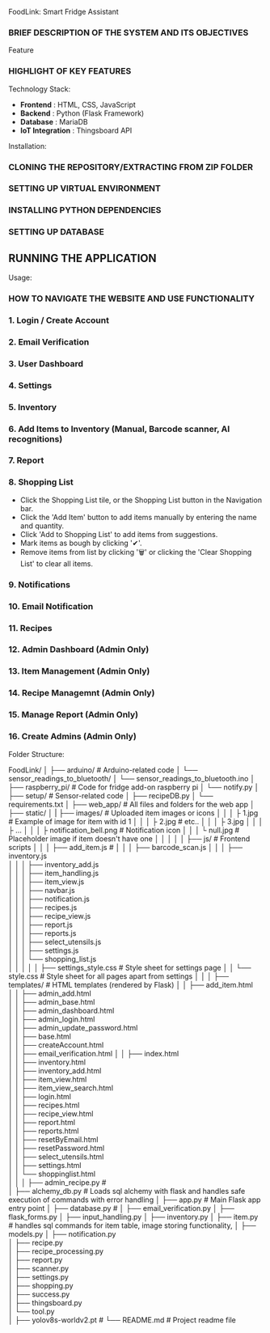 FoodLink: Smart Fridge Assistant

### BRIEF DESCRIPTION OF THE SYSTEM AND ITS OBJECTIVES


Feature

### HIGHLIGHT OF KEY FEATURES


Technology Stack:

- **Frontend** : HTML, CSS, JavaScript
- **Backend** : Python (Flask Framework)
- **Database** : MariaDB
- **IoT Integration** : Thingsboard API


Installation:

### CLONING THE REPOSITORY/EXTRACTING FROM ZIP FOLDER
### SETTING UP VIRTUAL ENVIRONMENT
### INSTALLING PYTHON DEPENDENCIES
### SETTING UP DATABASE
## RUNNING THE APPLICATION

Usage:

### HOW TO NAVIGATE THE WEBSITE AND USE FUNCTIONALITY

### 1. Login / Create Account

### 2. Email Verification

### 3. User Dashboard

### 4. Settings

### 5. Inventory

### 6. Add Items to Inventory (Manual, Barcode scanner, AI recognitions)

### 7. Report

### 8. Shopping List
- Click the Shopping List tile, or the Shopping List button in the Navigation bar.
- Click the 'Add Item' button to add items manually by entering the name and quantity.
- Click 'Add to Shopping List' to add items from suggestions.
- Mark items as bough by clicking '✔'.
- Remove items from list by clicking '🗑' or clicking the 'Clear Shopping List' to clear all items.

### 9. Notifications

### 10. Email Notification

### 11. Recipes

### 12. Admin Dashboard (Admin Only)

### 13. Item Management (Admin Only)

### 14. Recipe Managemnt (Admin Only)

### 15. Manage Report (Admin Only)

### 16. Create Admins (Admin Only)



Folder Structure:

FoodLink/
│
├── arduino/                                    # Arduino-related code
│   └── sensor_readings_to_bluetooth/
│       └── sensor_readings_to_bluetooth.ino
│
├── raspberry_pi/                               # Code for fridge add-on raspberry pi
│   └── notify.py
│
├── setup/                                      # Sensor-related code
│   ├── recipeDB.py
│   └── requirements.txt
│
├── web_app/                                    # All files and folders for the web app
│   ├── static/
│   |   ├── images/                             # Uploaded item images or icons
│   │   │   ├ 1.jpg                             # Example of image for item with id 1
│   │   │   ├ 2.jpg                             # etc..
│   │   │   ├ 3.jpg
│   │   │   ├ ...
│   │   │   ├ notification_bell.png             # Notification icon
│   │   │   └ null.jpg                          # Placeholder image if item doesn't have one
│   │   │
│   │   ├── js/                                 # Frontend scripts
│   │   │   ├── add_item.js                     # 
│   │   │   ├── barcode_scan.js
│   │   │   ├── inventory.js                                                                                                                                   
│   │   │   ├── inventory_add.js                                                                                                                               
│   │   │   ├── item_handling.js                                                                                                                               
│   │   │   ├── item_view.js                                                                                                                                   
│   │   │   ├── navbar.js                                                                                                                                      
│   │   │   ├── notification.js                                                                                                                                
│   │   │   ├── recipes.js                                                                                                                                     
│   │   │   ├── recipe_view.js                                                                                                                                 
│   │   │   ├── report.js                                                                                                                                      
│   │   │   ├── reports.js                                                                                                                                     
│   │   │   ├── select_utensils.js                                                                                                                             
│   │   │   ├── settings.js                                                                                                                                    
│   │   │   └── shopping_list.js  
│   │   │
│   │   ├── settings_style.css                  # Style sheet for settings page
│   │   └── style.css                           # Style sheet for all pages apart from settings
│   │
│   ├── templates/                              # HTML templates (rendered by Flask)
│   │   ├── add_item.html                                                                                                                                  
│   │   ├── admin_add.html                                                                                                                                 
│   │   ├── admin_base.html                                                                                                                                
│   │   ├── admin_dashboard.html                                                                                                                           
│   │   ├── admin_login.html                                                                                                                               
│   │   ├── admin_update_password.html                                                                                                                     
│   │   ├── base.html                                                                                                                                      
│   │   ├── createAccount.html                                                                                                                             
│   │   ├── email_verification.html
│   │   ├── index.html                                                                                                                                     
│   │   ├── inventory.html                                                                                                                                 
│   │   ├── inventory_add.html                                                                                                                             
│   │   ├── item_view.html                                                                                                                                 
│   │   ├── item_view_search.html                                                                                                                          
│   │   ├── login.html                                                                                                                                     
│   │   ├── recipes.html                                                                                                                                   
│   │   ├── recipe_view.html                                                                                                                               
│   │   ├── report.html                                                                                                                                    
│   │   ├── reports.html                                                                                                                                   
│   │   ├── resetByEmail.html                                                                                                                              
│   │   ├── resetPassword.html                                                                                                                             
│   │   ├── select_utensils.html                                                                                                                           
│   │   ├── settings.html                                                                                                                                  
│   │   └── shoppinglist.html   
│   │
│   ├── admin_recipe.py                         #                                                                                                      
│   ├── alchemy_db.py                           # Loads sql alchemy with flask and handles safe execution of commands with error handling
│   ├── app.py                                  # Main Flask app entry point
│   ├── database.py                             # 
│   ├── email_verification.py
│   ├── flask_forms.py
│   ├── input_handling.py
│   ├── inventory.py
│   ├── item.py                                 # handles sql commands for item table, image storing functionality, 
│   ├── models.py
│   ├── notification.py                                                                                                                                 
│   ├── recipe.py                                                                                                                                       
│   ├── recipe_processing.py                                                                                                                            
│   ├── report.py                                                                                                                                       
│   ├── scanner.py                                                                                                                                      
│   ├── settings.py                                                                                                                                     
│   ├── shopping.py                                                                                                                                     
│   ├── success.py                                                                                                                                      
│   ├── thingsboard.py                                                                                                                                  
│   └── tool.py  
│
├──  yolov8s-worldv2.pt                         # 
└──  README.md                                  # Project readme file

